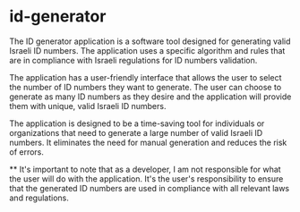 # id-generator
The ID generator application is a software tool designed for generating valid Israeli ID numbers. The application uses a specific algorithm and rules that are in compliance with Israeli regulations for ID numbers validation.

The application has a user-friendly interface that allows the user to select the number of ID numbers they want to generate. The user can choose to generate as many ID numbers as they desire and the application will provide them with unique, valid Israeli ID numbers.

The application is designed to be a time-saving tool for individuals or organizations that need to generate a large number of valid Israeli ID numbers. It eliminates the need for manual generation and reduces the risk of errors.

** It's important to note that as a developer, I am not responsible for what the user will do with the application. It's the user's responsibility to ensure that the generated ID numbers are used in compliance with all relevant laws and regulations.
